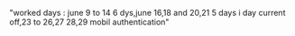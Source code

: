 "worked days : june 9 to 14 6 dys,june 16,18 and 20,21 5 days i day current off,23 to 26,27 28,29 mobil authentication"
